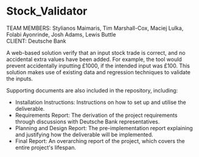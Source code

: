 # Stock_Validator
TEAM MEMBERS: Stylianos Maimaris, Tim Marshall-Cox, Maciej Lulka, Folabi Ayonrinde, Josh Adams, Lewis Buttle  
CLIENT: Deutsche Bank  

A web-based solution verify that an input stock trade is correct, and no accidental extra values have been added. For example, the tool would prevent accidentally inputting £1000, if the intended input was £100.
This solution makes use of existing data and regression techniques to validate the inputs.  

Supporting documents are also included in the repository, including: 
- Installation Instructions: Instructions on how to set up and utilise the deliverable.
- Requirements Report: The derivation of the project requirements through discussions with Deutsche Bank representatives.
- Planning and Design Report: The pre-implementation report explaining and justifying how the deliverable will be implemented.
- Final Report: An overarching report of the project, which covers the entire project's lifespan.
